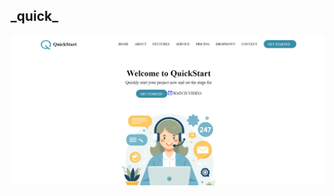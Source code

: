 <h2>_quick_</h2>
<a href="https://delicate-kangaroo-beaf71.netlify.app">
  <img src="https://github.com/8501kaminipatel/_quick_/blob/main/boot%20strap/Screenshot%202024-07-17%20133304.png">
</a>
